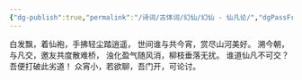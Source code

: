 ```yaml
---
{"dg-publish":true,"permalink":"/诗词/古体词/幻仙/幻仙 - 仙凡论/","dgPassFrontmatter":true,"created":"2025-05-10T06:19:07.000+08:00","updated":"2025-06-01T11:00:35.913+08:00"}
---
```



白发飘，着仙袍，手拂轻尘踏逍遥，
世间谁与共今宵，赏尽山河美好。
溯今朝，与凡交，邀友共度散难桥，
浊化盈气随风消，柳枝垂落无扰。
谁道仙凡不可交？吾便打破此劣道！
众宵小，若欲聊，吾门开，可论讨。